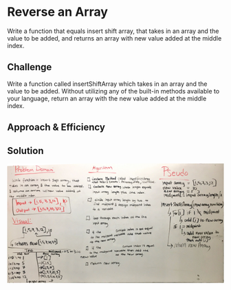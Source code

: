   

# Reverse an Array
Write a function that equals insert shift array, that takes in an array and the value to be added, and returns an
array with new value added at the middle index. 

## Challenge
Write a function called insertShiftArray which takes in an array and the value to be added. Without utilizing any of
the built-in methods available to your language, return an array with the new value added at the middle index.

## Approach & Efficiency
<!-- What approach did you take? Why? What is the Big O space/time for this approach? -->

## Solution

![reverse array](./whiteboard-pictures/array-insert.jpg)